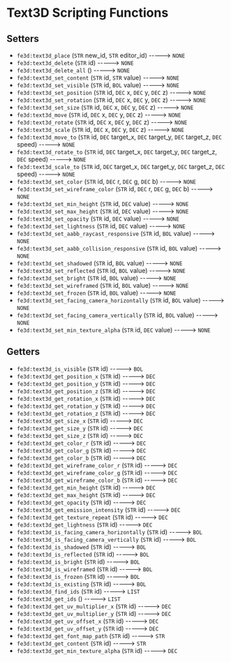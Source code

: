 # Text3D Scripting Functions

## Setters

- `fe3d:text3d_place` (`STR` new_id, `STR` editor_id) -----> `NONE`
- `fe3d:text3d_delete` (`STR` id) -----> `NONE`
- `fe3d:text3d_delete_all` () -----> `NONE`
- `fe3d:text3d_set_content` (`STR` id, `STR` value) -----> `NONE`
- `fe3d:text3d_set_visible` (`STR` id, `BOL` value) -----> `NONE`
- `fe3d:text3d_set_position` (`STR` id, `DEC` x, `DEC` y, `DEC` z) -----> `NONE`
- `fe3d:text3d_set_rotation` (`STR` id, `DEC` x, `DEC` y, `DEC` z) -----> `NONE`
- `fe3d:text3d_set_size` (`STR` id, `DEC` x, `DEC` y, `DEC` z) -----> `NONE`
- `fe3d:text3d_move` (`STR` id, `DEC` x, `DEC` y, `DEC` z) -----> `NONE`
- `fe3d:text3d_rotate` (`STR` id, `DEC` x, `DEC` y, `DEC` z) -----> `NONE`
- `fe3d:text3d_scale` (`STR` id, `DEC` x, `DEC` y, `DEC` z) -----> `NONE`
- `fe3d:text3d_move_to` (`STR` id, `DEC` target_x, `DEC` target_y, `DEC` target_z, `DEC` speed) -----> `NONE`
- `fe3d:text3d_rotate_to` (`STR` id, `DEC` target_x, `DEC` target_y, `DEC` target_z, `DEC` speed) -----> `NONE`
- `fe3d:text3d_scale_to` (`STR` id, `DEC` target_x, `DEC` target_y, `DEC` target_z, `DEC` speed) -----> `NONE`
- `fe3d:text3d_set_color` (`STR` id, `DEC` r, `DEC` g, `DEC` b) -----> `NONE`
- `fe3d:text3d_set_wireframe_color` (`STR` id, `DEC` r, `DEC` g, `DEC` b) -----> `NONE`
- `fe3d:text3d_set_min_height` (`STR` id, `DEC` value) -----> `NONE`
- `fe3d:text3d_set_max_height` (`STR` id, `DEC` value) -----> `NONE`
- `fe3d:text3d_set_opacity` (`STR` id, `DEC` value) -----> `NONE`
- `fe3d:text3d_set_lightness` (`STR` id, `DEC` value) -----> `NONE`
- `fe3d:text3d_set_aabb_raycast_responsive` (`STR` id, `BOL` value) -----> `NONE`
- `fe3d:text3d_set_aabb_collision_responsive` (`STR` id, `BOL` value) -----> `NONE`
- `fe3d:text3d_set_shadowed` (`STR` id, `BOL` value) -----> `NONE`
- `fe3d:text3d_set_reflected` (`STR` id, `BOL` value) -----> `NONE`
- `fe3d:text3d_set_bright` (`STR` id, `BOL` value) -----> `NONE`
- `fe3d:text3d_set_wireframed` (`STR` id, `BOL` value) -----> `NONE`
- `fe3d:text3d_set_frozen` (`STR` id, `BOL` value) -----> `NONE`
- `fe3d:text3d_set_facing_camera_horizontally` (`STR` id, `BOL` value) -----> `NONE`
- `fe3d:text3d_set_facing_camera_vertically` (`STR` id, `BOL` value) -----> `NONE`
- `fe3d:text3d_set_min_texture_alpha` (`STR` id, `DEC` value) -----> `NONE`

## Getters

- `fe3d:text3d_is_visible` (`STR` id) -----> `BOL`
- `fe3d:text3d_get_position_x` (`STR` id) -----> `DEC`
- `fe3d:text3d_get_position_y` (`STR` id) -----> `DEC`
- `fe3d:text3d_get_position_z` (`STR` id) -----> `DEC`
- `fe3d:text3d_get_rotation_x` (`STR` id) -----> `DEC`
- `fe3d:text3d_get_rotation_y` (`STR` id) -----> `DEC`
- `fe3d:text3d_get_rotation_z` (`STR` id) -----> `DEC`
- `fe3d:text3d_get_size_x` (`STR` id) -----> `DEC`
- `fe3d:text3d_get_size_y` (`STR` id) -----> `DEC`
- `fe3d:text3d_get_size_z` (`STR` id) -----> `DEC`
- `fe3d:text3d_get_color_r` (`STR` id) -----> `DEC`
- `fe3d:text3d_get_color_g` (`STR` id) -----> `DEC`
- `fe3d:text3d_get_color_b` (`STR` id) -----> `DEC`
- `fe3d:text3d_get_wireframe_color_r` (`STR` id) -----> `DEC`
- `fe3d:text3d_get_wireframe_color_g` (`STR` id) -----> `DEC`
- `fe3d:text3d_get_wireframe_color_b` (`STR` id) -----> `DEC`
- `fe3d:text3d_get_min_height` (`STR` id) -----> `DEC`
- `fe3d:text3d_get_max_height` (`STR` id) -----> `DEC`
- `fe3d:text3d_get_opacity` (`STR` id) -----> `DEC`
- `fe3d:text3d_get_emission_intensity` (`STR` id) -----> `DEC`
- `fe3d:text3d_get_texture_repeat` (`STR` id) -----> `DEC`
- `fe3d:text3d_get_lightness` (`STR` id) -----> `DEC`
- `fe3d:text3d_is_facing_camera_horizontally` (`STR` id) -----> `BOL`
- `fe3d:text3d_is_facing_camera_vertically` (`STR` id) -----> `BOL`
- `fe3d:text3d_is_shadowed` (`STR` id) -----> `BOL`
- `fe3d:text3d_is_reflected` (`STR` id) -----> `BOL`
- `fe3d:text3d_is_bright` (`STR` id) -----> `BOL`
- `fe3d:text3d_is_wireframed` (`STR` id) -----> `BOL`
- `fe3d:text3d_is_frozen` (`STR` id) -----> `BOL`
- `fe3d:text3d_is_existing` (`STR` id) -----> `BOL`
- `fe3d:text3d_find_ids` (`STR` id) -----> `LIST`
- `fe3d:text3d_get_ids` () -----> `LIST`
- `fe3d:text3d_get_uv_multiplier_x` (`STR` id) -----> `DEC`
- `fe3d:text3d_get_uv_multiplier_y` (`STR` id) -----> `DEC`
- `fe3d:text3d_get_uv_offset_x` (`STR` id) -----> `DEC`
- `fe3d:text3d_get_uv_offset_y` (`STR` id) -----> `DEC`
- `fe3d:text3d_get_font_map_path` (`STR` id) -----> `STR`
- `fe3d:text3d_get_content` (`STR` id) -----> `STR`
- `fe3d:text3d_get_min_texture_alpha` (`STR` id) -----> `DEC`
